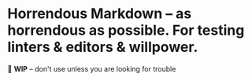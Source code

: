 # Horrendous Markdown – as horrendous as possible. For testing linters & editors & willpower.

🚨 **WIP** – don't use unless you are looking for trouble
